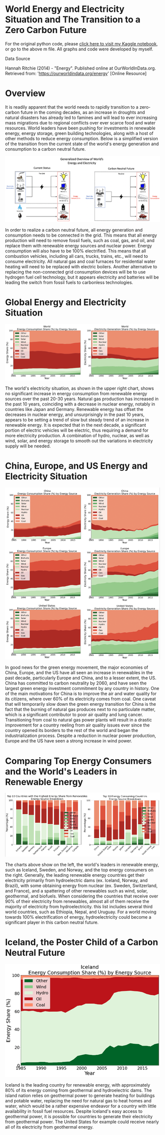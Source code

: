 # World Energy and Electricity Situation and The Transition to a Zero Carbon Future

For the original python code, please [click here to visit my Kaggle notebook](https://www.kaggle.com/nathanoliver/current-status-of-the-world-s-energy), or go to the above m file. All graphs and code were developed by myself.

Data Source

Hannah Ritchie (2014) - "Energy". Published online at OurWorldInData.org. Retrieved from: 'https://ourworldindata.org/energy' [Online Resource]

# Overview

It is readily apparent that the world needs to rapidly transition to a zero-carbon future in the coming decades, as an increase in droughts and natural disasters has already led to famines and will lead to ever increasing mass migrations due to regional conflicts over ever scarce food and water resources.  World leaders have been pushing for investments in renewable energy, energy storage, green building technologies, along with a host of other methods to reduce energy consumption. Below is a simplified version of the transition from the current state of the world's energy generation and consumption to a carbon neutral future. 

![image 15](/images/image15.jpeg)

In order to realize a carbon neutral future, all energy generation and consumption needs to be connected in the grid.  This means that all energy production will need to remove fossil fuels, such as coal, gas, and oil, and replace them with renewable energy sources and nuclear power.  Energy consumption will also have to be 100% electrified.  This means that all combustion vehicles, including all cars, trucks, trains, etc., will need to consume electricity. All natural gas and coal furnaces for residential water heating will need to be replaced with electric boilers.  Another alternative to replacing the non-connected grid consumption devices will be to use hydrogen fuel cell technology, but it appears electricity and batteries will be leading the switch from fossil fuels to carbonless technologies.

# Global Energy and Electricity Situation

![image 8](/images/image8.png)

The world's electricity situation, as shown in the upper right chart, shows no significant increase in energy consumption from renewable energy sources over the past 20-30 years.  Natural gas production has increased in the past 10 years, coinciding with a decrease in nuclear energy, notably in countries like Japan and Germany.  Renewable energy has offset the decreases in nuclear energy, and unsurprisingly in the past 10 years, appears to be setting a trend of slow but steady trend of an increase in renewable energy.  It is expected that in the next decade, a significant portion of electric vehicles will be electric, thus requiring a demand for more electricity production.  A combination of hydro, nuclear, as well as wind, solar, and energy storage to smooth out the variations in electricity supply will be needed.

# China, Europe, and US Energy and Electricity Situation

![image 7](/images/image7.png)

In good news for the green energy movement, the major economies of China, Europe, and the US have all seen an increase in renewables in the past decade, particularly Europe and China, and to a lesser extent, the US.  China has committed to carbon neutrality by 2060, and have seen the largest green energy investment commitment by any country in history.  One of the main motivations for China is to improve the air and water quality for its citizens, where over 60% of its electricity comes from coal.  One caveat that will temporarily slow down the green energy transition for China is the fact that the burning of natural gas produces next to no particulate matter, which is a significant contributor to poor air quality and lung cancer.  Transitioning from coal to natural gas power plants will result in a drastic improvement for a country reeling from air quality issues ever since the country opened its borders to the rest of the world and began the industrialization process.  Despite a reduction in nuclear power production, Europe and the US have seen a strong increase in wind power.  

# Comparing Top Energy Consumers and the World's Leaders in Renewable Energy

![image 10](/images/image10.png)

The charts above show on the left, the world's leaders in renewable energy, such as Iceland, Sweden, and Norway, and the top energy consumers on the right.  Generally, the leading renewable energy countries get their electricity primarily from hydroelectric dams (ex. Iceland, Norway, and Brazil), with some obtaining energy from nuclear (ex. Sweden, Switzerland, and France), and a spattering of other renewables such as wind, solar, geothermal, and biofuels.  When considering the countries that receive over 90% of their electricity from renewables, almost all of them receive the majority of electricity from hydroelectricity.  this list includes several third world countries, such as Ethiopia, Nepal, and Uruguay.  For a world moving towards 100% electrification of energy, hydroelectricity could become a significant player in this carbon neutral future.

# Iceland, the Poster Child of a Carbon Neutral Future

![image 13](/images/image13.png)

Iceland is the leading country for renewable energy, with approximately 80% of its energy coming from geothermal and hydroelectric dams.  The island nation relies on geothermal power to generate heating for buildings and potable water, replacing the need for natural gas to heat homes and water, which would be a rather expensive endeavor for a country with little availability in fossil fuel resources.  Despite Iceland's easy access to geothermal power, it is possible for countries to generate their electricity from geothermal power.  The United States for example could receive nearly all of its electricity from geothermal energy.
